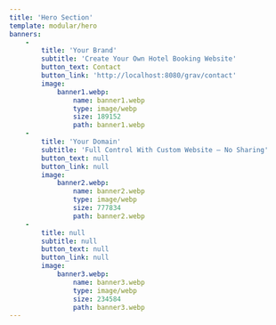 ```yaml
---
title: 'Hero Section'
template: modular/hero
banners:
    -
        title: 'Your Brand'
        subtitle: 'Create Your Own Hotel Booking Website'
        button_text: Contact
        button_link: 'http://localhost:8080/grav/contact'
        image:
            banner1.webp:
                name: banner1.webp
                type: image/webp
                size: 189152
                path: banner1.webp
    -
        title: 'Your Domain'
        subtitle: 'Full Control With Custom Website – No Sharing'
        button_text: null
        button_link: null
        image:
            banner2.webp:
                name: banner2.webp
                type: image/webp
                size: 777834
                path: banner2.webp
    -
        title: null
        subtitle: null
        button_text: null
        button_link: null
        image:
            banner3.webp:
                name: banner3.webp
                type: image/webp
                size: 234584
                path: banner3.webp
---
```


